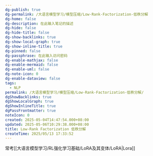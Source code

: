 ```yaml
---
dg-publish: true
dg-permalink: /大语言模型学习/模型压缩/Low-Rank-Factorization-低秩分解
dg-home: false
dg-description: 在此输入笔记的描述
dg-hide: false
dg-hide-title: false
dg-show-backlinks: true
dg-show-local-graph: true
dg-show-inline-title: true
dg-pinned: false
dg-passphrase: 在此输入访问密码
dg-enable-mathjax: false
dg-enable-mermaid: false
dg-enable-uml: false
dg-note-icon: 0
dg-enable-dataview: false
tags:
  - NLP
permalink: /大语言模型学习/模型压缩/Low-Rank-Factorization-低秩分解/
dgShowBacklinks: true
dgShowLocalGraph: true
dgShowInlineTitle: true
dgPassFrontmatter: true
noteIcon: 0
created: 2025-05-04T14:47:54.000+08:00
updated: 2025-05-06T10:29:38.000+08:00
title: Low-Rank Factorization 低秩分解
createTime: 2025/05/13 17:33:52
---
```




常考[[大语言模型学习/RL强化学习基础/LoRA及其变体/LoRA\|Lora]]

